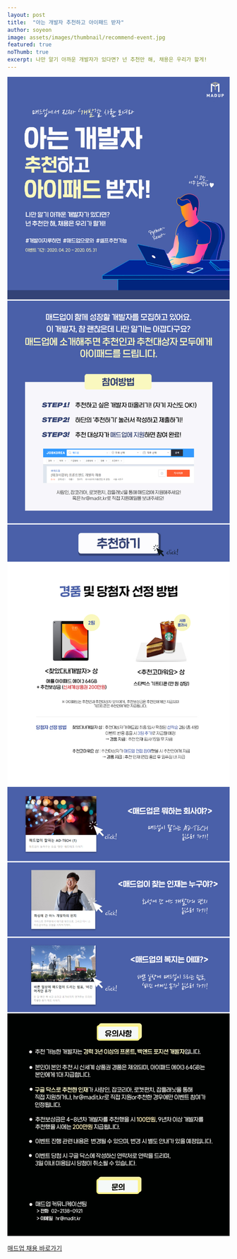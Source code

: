 ```yaml
---
layout: post
title:  "아는 개발자 추천하고 아이패드 받자" 
author: soyeon
image: assets/images/thumbnail/recommend-event.jpg
featured: true
noThumb: true
excerpt: 나만 알기 아까운 개발자가 있다면? 넌 추천만 해, 채용은 우리가 할게!
---
```


<img src="../assets/images/recommend-event/thumb.jpg">
<img src="../assets/images/recommend-event/1.jpg">
<img onclick="javascript:window.open('https://forms.gle/kQxkmGX1HZquUW4H9');" style="cursor:pointer;" src="../assets/images/recommend-event/2.jpg">
<img src="../assets/images/recommend-event/3.jpg">
<img onclick="javascript:window.open('https://tech.madup.com/madup-adtech-1/');" style="cursor:pointer;" src="../assets/images/recommend-event/4.jpg">
<img onclick="javascript:window.open('https://tech.madup.com/letter-from-mars/');" style="cursor:pointer;" src="../assets/images/recommend-event/5.jpg">
<img onclick="javascript:window.open('https://tech.madup.com/vacation/');" style="cursor:pointer;" src="../assets/images/recommend-event/6.jpg">
<img src="../assets/images/recommend-event/7.jpg">

[매드업 채용 바로가기][madup]

[madup]: <https://www.notion.so/maduphr/f5cafd7a9ab645889a843dcb2bc8605e>
